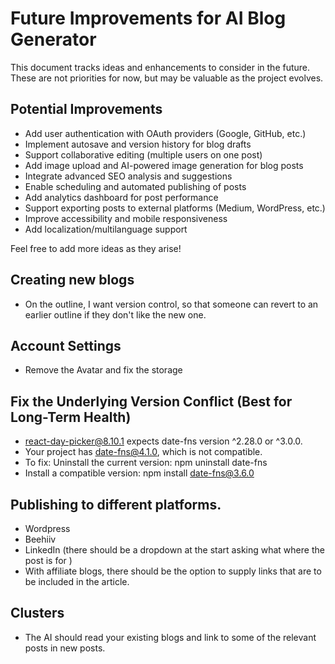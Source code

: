# Future Improvements for AI Blog Generator

This document tracks ideas and enhancements to consider in the future. These are not priorities for now, but may be valuable as the project evolves.

## Potential Improvements

- Add user authentication with OAuth providers (Google, GitHub, etc.)
- Implement autosave and version history for blog drafts
- Support collaborative editing (multiple users on one post)
- Add image upload and AI-powered image generation for blog posts
- Integrate advanced SEO analysis and suggestions
- Enable scheduling and automated publishing of posts
- Add analytics dashboard for post performance
- Support exporting posts to external platforms (Medium, WordPress, etc.)
- Improve accessibility and mobile responsiveness
- Add localization/multilanguage support

Feel free to add more ideas as they arise! 

## Creating new blogs

- On the outline, I want version control, so that someone can revert to an earlier outline if they don't like the new one.

## Account Settings

- Remove the Avatar and fix the storage 


## Fix the Underlying Version Conflict (Best for Long-Term Health)

- react-day-picker@8.10.1 expects date-fns version ^2.28.0 or ^3.0.0.
- Your project has date-fns@4.1.0, which is not compatible.
- To fix: Uninstall the current version: npm uninstall date-fns
- Install a compatible version: npm install date-fns@3.6.0


## Publishing to different platforms.

- Wordpress
- Beehiiv
- LinkedIn (there should be a dropdown at the start asking what where the post is for )
- With affiliate blogs, there should be the option to supply links that are to be included in the article.

## Clusters

- The AI should read your existing blogs and link to some of the relevant posts in new posts.
